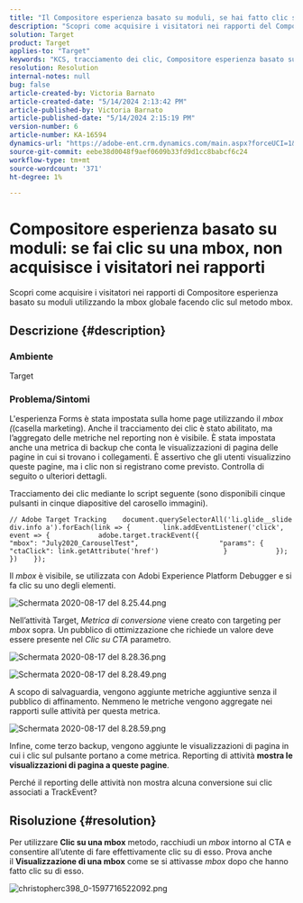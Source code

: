 ```yaml
---
title: "Il Compositore esperienza basato su moduli, se hai fatto clic su una mbox, non acquisisce i visitatori nei rapporti"
description: "Scopri come acquisire i visitatori nei rapporti del Compositore esperienza basato su moduli utilizzando la mbox globale facendo clic sul metodo mbox."
solution: Target
product: Target
applies-to: "Target"
keywords: "KCS, tracciamento dei clic, Compositore esperienza basato su moduli, mbox"
resolution: Resolution
internal-notes: null
bug: false
article-created-by: Victoria Barnato
article-created-date: "5/14/2024 2:13:42 PM"
article-published-by: Victoria Barnato
article-published-date: "5/14/2024 2:15:19 PM"
version-number: 6
article-number: KA-16594
dynamics-url: "https://adobe-ent.crm.dynamics.com/main.aspx?forceUCI=1&pagetype=entityrecord&etn=knowledgearticle&id=a76a9b28-fc11-ef11-9f8a-6045bd0201f5"
source-git-commit: eebe38d0048f9aef0609b33fd9d1cc8babcf6c24
workflow-type: tm+mt
source-wordcount: '371'
ht-degree: 1%

---
```


# Compositore esperienza basato su moduli: se fai clic su una mbox, non acquisisce i visitatori nei rapporti


Scopri come acquisire i visitatori nei rapporti di Compositore esperienza basato su moduli utilizzando la mbox globale facendo clic sul metodo mbox.

## Descrizione {#description}


### <b>Ambiente</b>

Target

### <b>Problema/Sintomi</b>

L&#39;esperienza Forms è stata impostata sulla home page utilizzando il *mbox (*(casella marketing). Anche il tracciamento dei clic è stato abilitato, ma l’aggregato delle metriche nel reporting non è visibile. È stata impostata anche una metrica di backup che conta le visualizzazioni di pagina delle pagine in cui si trovano i collegamenti. È assertivo che gli utenti visualizzino queste pagine, ma i clic non si registrano come previsto. Controlla di seguito o ulteriori dettagli.



Tracciamento dei clic mediante lo script seguente (sono disponibili cinque pulsanti in cinque diapositive del carosello immagini).




```
// Adobe Target Tracking    document.querySelectorAll('li.glide__slide div.info a').forEach(link => {        link.addEventListener('click', event => {            adobe.target.trackEvent({                    "mbox": "July2020_CarouselTest",                    "params": {                    "ctaClick": link.getAttribute('href')                }            });        })    });
```




Il *mbox* è visibile, se utilizzata con Adobi Experience Platform Debugger e si fa clic su uno degli elementi.



![Schermata 2020-08-17 del 8.25.44.png](https://experienceleaguecommunities.adobe.com/t5/image/serverpage/image-id/26222i8EFBFA8432501D9E/image-size/medium?v=1.0&amp;amp;px=400 "Schermata 2020-08-17 del 8.25.44.png")



Nell’attività Target, *Metrica di conversione* viene creato con targeting per *mbox* sopra. Un pubblico di ottimizzazione che richiede un valore deve essere presente nel *Clic su CTA* parametro.



![Schermata 2020-08-17 del 8.28.36.png](https://experienceleaguecommunities.adobe.com/t5/image/serverpage/image-id/26225i9E8B86819537BB25/image-size/medium?v=1.0&amp;amp;px=400 "Schermata 2020-08-17 del 8.28.36.png")

![Schermata 2020-08-17 del 8.28.49.png](https://experienceleaguecommunities.adobe.com/t5/image/serverpage/image-id/26223i6D9AAA0A81236A58/image-size/medium?v=1.0&amp;amp;px=400 "Schermata 2020-08-17 del 8.28.49.png")



A scopo di salvaguardia, vengono aggiunte metriche aggiuntive senza il pubblico di affinamento. Nemmeno le metriche vengono aggregate nei rapporti sulle attività per questa metrica.



![Schermata 2020-08-17 del 8.28.59.png](https://experienceleaguecommunities.adobe.com/t5/image/serverpage/image-id/26224iFF036B11B2E932FC/image-size/medium?v=1.0&amp;amp;px=400 "Schermata 2020-08-17 del 8.28.59.png")



Infine, come terzo backup, vengono aggiunte le visualizzazioni di pagina in cui i clic sul pulsante portano a come metrica. Reporting di attività <b>mostra le visualizzazioni di pagina a queste pagine</b>.



Perché il reporting delle attività non mostra alcuna conversione sui clic associati a TrackEvent?


## Risoluzione {#resolution}


Per utilizzare <b>Clic su una mbox</b> metodo, racchiudi un *mbox* intorno al CTA e consentire all’utente di fare effettivamente clic su di esso. Prova anche il <b>Visualizzazione di una mbox</b> come se si attivasse *mbox* dopo che hanno fatto clic su di esso.



![christopherc398_0-1597716522092.png](https://experienceleaguecommunities.adobe.com/t5/image/serverpage/image-id/26237i01409F8DF7D2F948/image-size/medium?v=1.0&amp;amp;px=400)


